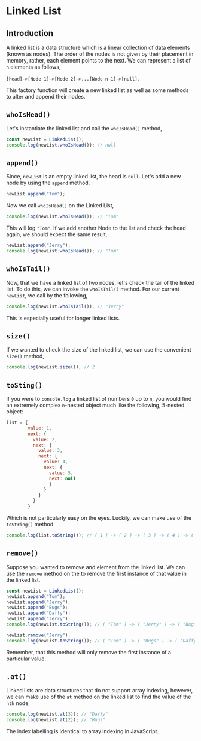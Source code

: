 # Linked List
## Introduction
A linked list is a data structure which is a linear collection of data elements (known as nodes). The order of the nodes is not given by their placement in memory, rather, each element points to the next. We can represent a list of `n` elements as follows,

`[head]->[Node 1]->[Node 2]->...[Node n-1]->[null]`.


This factory function will create a new linked list as well as some methods to alter and append their nodes.

## `whoIsHead()`
Let's instantiate the linked list and call the `whoIsHead()` method,

```js 
const newList = LinkedList();
console.log(newList.whoIsHead()); // null  
```
## `append()`
Since, `newList` is an empty linked list, the head is `null`. Let's add a new node by using the `append` method. 

```js
newList.append("Tom");
```

Now we call `whoIsHead()` on the Linked List,

```js
console.log(newList.whoIsHead()); // "Tom"
```
This will log `"Tom"`. If we add another Node to the list and check the head again, we should expect the same result,

```js
newList.append("Jerry");
console.log(newList.whoIsHead()); // "Tom"
```

## `whoIsTail()`
Now, that we have a linked list of two nodes, let's check the tail of the linked list. To do this, we can invoke the `whoIsTail()` method. For our current `newList`, we call by the following, 

```js
console.log(newList.whoIsTail()); // "Jerry"
```  

This is especially useful for longer linked lists.



## `size()`
If we wanted to check the size of the linked list, we can use the convenient `size()` method, 

```js 
console.log(newList.size()); // 2
```

## `toSting()`
If you were to `console.log` a linked list of numbers `0` up to `n`, you would find an extremely complex `n`-nested object much like the following, 5-nested object:

```js
list = {
        value: 1,
        next: {
          value: 2,
          next: {
            value: 3,
            next: {
              value: 4,
              next: {
                value: 5,
                next: null
                }
              }
            }
          }
        }
```
Which is not particularly easy on the eyes. Luckily, we can make use of the `toString()` method.

``` js 
console.log(list.toString()); // ( 1 ) -> ( 2 ) -> ( 3 ) -> ( 4 ) -> ( 5 ) -> ( null ) 
```

## `remove()`
Suppose you wanted to remove and element from the linked list. We can use the `remove` method on the to remove the first instance of that value in the linked list.

``` js 
const newList = LinkedList();
newList.append("Tom");
newList.append("Jerry");
newList.append("Bugs");
newList.append("Daffy");
newList.append("Jerry");
console.log(newList.toString()); // ( "Tom" ) -> ( "Jerry" ) -> ( "Bugs" ) -> ( "Daffy" ) -> ( "Jerry" ) -> ( null )

newList.remove("Jerry");
console.log(newList.toString()); // ( "Tom" ) -> ( "Bugs" ) -> ( "Daffy" ) -> ( "Jerry" ) -> ( null )
```

Remember, that this method will only remove the first instance of a particular value.

## `.at()` 
Linked lists are data structures that do not support array indexing, however, we can make use of the `at` method on the linked list to find the value of the `nth` node,

``` js 
console.log(newList.at(3)); // "Daffy"
console.log(newList.at(2)); // "Bugs"
```

The index labelling is identical to array indexing in JavaScript.